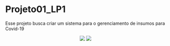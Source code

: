 # Projeto01_LP1
Esse projeto busca criar um sistema para o gerenciamento de insumos para Covid-19
<p align="center">
  <img src="https://uploaddeimagens.com.br/images/003/205/577/full/WhatsApp_Image_2021-04-20_at_20.43.26.jpeg?1618964131">
  <img src="https://uploaddeimagens.com.br/images/003/205/578/full/WhatsApp_Image_2021-04-20_at_20.43.00.jpeg?1618964182">
</p>
